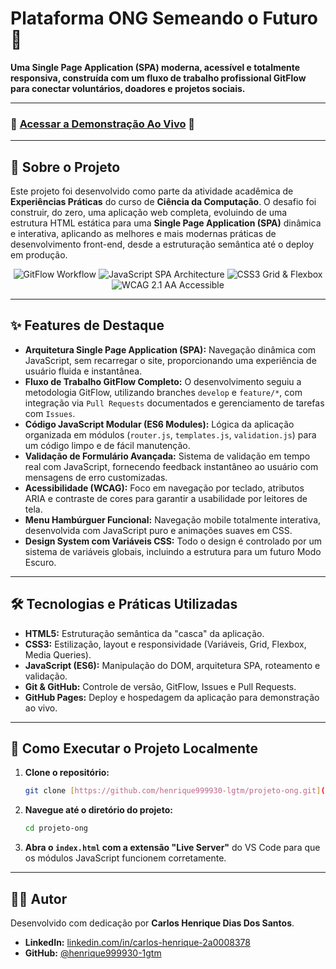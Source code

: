 # Plataforma ONG Semeando o Futuro 🌱

**Uma Single Page Application (SPA) moderna, acessível e totalmente responsiva, construída com um fluxo de trabalho profissional GitFlow para conectar voluntários, doadores e projetos sociais.**

---

### 🚀 [Acessar a Demonstração Ao Vivo](https://henrique999930-lgtm.github.io/projeto-ong/) 🚀

---

## 🎯 Sobre o Projeto

Este projeto foi desenvolvido como parte da atividade acadêmica de **Experiências Práticas** do curso de **Ciência da Computação**. O desafio foi construir, do zero, uma aplicação web completa, evoluindo de uma estrutura HTML estática para uma **Single Page Application (SPA)** dinâmica e interativa, aplicando as melhores e mais modernas práticas de desenvolvimento front-end, desde a estruturação semântica até o deploy em produção.

<p align="center">
  <img src="https://img.shields.io/badge/GitFlow-Professional%20Workflow-F05032?style=for-the-badge&logo=git" alt="GitFlow Workflow">
  <img src="https://img.shields.io/badge/JavaScript-SPA%20Architecture-F7DF1E?style=for-the-badge&logo=javascript" alt="JavaScript SPA Architecture">
  <img src="https://img.shields.io/badge/CSS3-Grid%20%26%20Flexbox-264DE4?style=for-the-badge&logo=css3" alt="CSS3 Grid & Flexbox">
  <img src="https://img.shields.io/badge/WCAG%202.1-AA%20Accessible-0078D4?style=for-the-badge" alt="WCAG 2.1 AA Accessible">
</p>

---

## ✨ Features de Destaque

* **Arquitetura Single Page Application (SPA):** Navegação dinâmica com JavaScript, sem recarregar o site, proporcionando uma experiência de usuário fluida e instantânea.
* **Fluxo de Trabalho GitFlow Completo:** O desenvolvimento seguiu a metodologia GitFlow, utilizando branches `develop` e `feature/*`, com integração via `Pull Requests` documentados e gerenciamento de tarefas com `Issues`.
* **Código JavaScript Modular (ES6 Modules):** Lógica da aplicação organizada em módulos (`router.js`, `templates.js`, `validation.js`) para um código limpo e de fácil manutenção.
* **Validação de Formulário Avançada:** Sistema de validação em tempo real com JavaScript, fornecendo feedback instantâneo ao usuário com mensagens de erro customizadas.
* **Acessibilidade (WCAG):** Foco em navegação por teclado, atributos ARIA e contraste de cores para garantir a usabilidade por leitores de tela.
* **Menu Hambúrguer Funcional:** Navegação mobile totalmente interativa, desenvolvida com JavaScript puro e animações suaves em CSS.
* **Design System com Variáveis CSS:** Todo o design é controlado por um sistema de variáveis globais, incluindo a estrutura para um futuro Modo Escuro.

---

## 🛠️ Tecnologias e Práticas Utilizadas

* **HTML5:** Estruturação semântica da "casca" da aplicação.
* **CSS3:** Estilização, layout e responsividade (Variáveis, Grid, Flexbox, Media Queries).
* **JavaScript (ES6):** Manipulação do DOM, arquitetura SPA, roteamento e validação.
* **Git & GitHub:** Controle de versão, GitFlow, Issues e Pull Requests.
* **GitHub Pages:** Deploy e hospedagem da aplicação para demonstração ao vivo.

---

## 🚀 Como Executar o Projeto Localmente

1.  **Clone o repositório:**
    ```bash
    git clone [https://github.com/henrique999930-lgtm/projeto-ong.git](https://github.com/henrique999930-lgtm/projeto-ong.git)
    ```
2.  **Navegue até o diretório do projeto:**
    ```bash
    cd projeto-ong
    ```
3.  **Abra o `index.html` com a extensão "Live Server"** do VS Code para que os módulos JavaScript funcionem corretamente.

---

## 👨‍💻 Autor

Desenvolvido com dedicação por **Carlos Henrique Dias Dos Santos**.

* **LinkedIn:** [linkedin.com/in/carlos-henrique-2a0008378](https://linkedin.com/in/carlos-henrique-2a0008378)
* **GitHub:** [@henrique999930-1gtm](https://github.com/henrique999930-1gtm)
